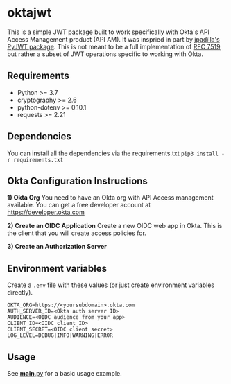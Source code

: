 # oktajwt

This is a simple JWT package built to work specifically with Okta's API Access Management product (API AM). It was inspried in part by [jpadilla's PyJWT package](https://github.com/jpadilla/pyjwt). This is not meant to be a full implementation of [RFC 7519](https://tools.ietf.org/html/rfc7519), but rather a subset of JWT operations specific to working with Okta.

## Requirements
* Python >= 3.7
* cryptography >= 2.6
* python-dotenv >= 0.10.1
* requests >= 2.21

## Dependencies
You can install all the dependencies via the requirements.txt
`pip3 install -r requirements.txt`

## Okta Configuration Instructions
**1) Okta Org**
You need to have an Okta org with API Access management available.
You can get a free developer account at https://developer.okta.com

**2) Create an OIDC Application**
Create a new OIDC web app in Okta. This is the client that you will create access policies for.

**3) Create an Authorization Server**

## Environment variables
Create a `.env` file with these values (or just create environment variables directly).

```
OKTA_ORG=https://<yoursubdomain>.okta.com
AUTH_SERVER_ID=<Okta auth server ID>
AUDIENCE=<OIDC audience from your app>
CLIENT_ID=<OIDC client ID>
CLIENT_SECRET=<OIDC client secret>
LOG_LEVEL=DEBUG|INFO|WARNING|ERROR
```

## Usage
See [__main__.py](https://github.com/mdwallick/okta-jwt/blob/master/okta-jwt/__main__.py) for a basic usage example.
